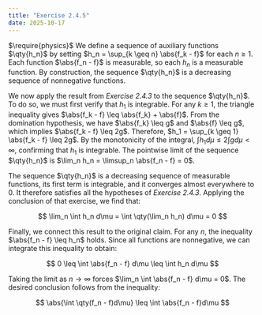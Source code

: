 ```yaml
---
title: "Exercise 2.4.5"
date: 2025-10-17
---
```

$\require{physics}$
We define a sequence of auxiliary functions $\qty{h_n}$ by setting $h_n = \sup_{k \geq n} \abs{f_k - f}$ for each $n \geq 1$. 
Each function $\abs{f_n - f}$ is measurable, so each $h_n$ is a measurable function. 
By construction, the sequence $\qty{h_n}$ is a decreasing sequence of nonnegative functions. 

We now apply the result from *Exercise 2.4.3* to the sequence $\qty{h_n}$. 
To do so, we must first verify that $h_1$ is integrable. 
For any $k \geq 1$, the triangle inequality gives $\abs{f_k - f} \leq \abs{f_k} + \abs{f}$. 
From the domination hypothesis, we have $\abs{f_k} \leq g$ and $\abs{f} \leq g$, which implies $\abs{f_k - f} \leq 2g$. 
Therefore, $h_1 = \sup_{k \geq 1} \abs{f_k - f} \leq 2g$. 
By the monotonicity of the integral, $\int h_1 d\mu \leq 2 \int g d\mu < \infty$, confirming that $h_1$ is integrable. 
The pointwise limit of the sequence $\qty{h_n}$ is $\lim_n h_n = \limsup_n \abs{f_n - f} = 0$. 

The sequence $\qty{h_n}$ is a decreasing sequence of measurable functions, its first term is integrable, and it converges almost everywhere to $0$. 
It therefore satisfies all the hypotheses of *Exercise 2.4.3*. 
Applying the conclusion of that exercise, we find that:

$$
  \lim_n \int h_n d\mu = \int \qty(\lim_n h_n) d\mu = 0
$$

Finally, we connect this result to the original claim. 
For any $n$, the inequality $\abs{f_n - f} \leq h_n$ holds. 
Since all functions are nonnegative, we can integrate this inequality to obtain:

$$
  0 \leq \int \abs{f_n - f} d\mu \leq \int h_n d\mu
$$

Taking the limit as $n \to \infty$ forces $\lim_n \int \abs{f_n - f} d\mu = 0$. 
The desired conclusion follows from the inequality:

$$
  \abs{\int \qty(f_n - f)d\mu} \leq \int \abs{f_n - f}d\mu
$$
